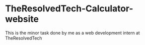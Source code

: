 # TheResolvedTech-Calculator-website
This is the minor task done by me as a web development intern at TheResolvedTech
